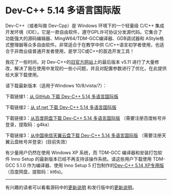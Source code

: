 ﻿# Dev-C++ 5.14 多语言国际版
Dev-C++（或者叫做 Dev-Cpp）是 Windows 环境下的一个轻量级 C/C++ 集成开发环境（IDE）。它是一款自由软件，遵守GPL许可协议分发源代码。它集合了功能强大的源码编辑器、MingW64/TDM-GCC编译器、GDB调试器和 AStyle格式整理器等众多自由软件。非常适合于在教学中供 C/C++语言初学者使用，也适合于非商业级普通开发者使用，是学习C或C++的首选开发工具！

我花了一些时间，对 Dev-C++的[旧官方网站](https://sourceforge.net/projects/orwelldevcpp/)上的最后版本 v5.11 进行了大量修改，解决了我在使用中发现的一些小问题，并且对配置参数进行了优化，在此提供给大家下载使用。

请下载最新版本（适用于Windows 10/8/vista/7）：

下载链接1：[从 GitHub 下载 Dev-C++ 5.14 多语言国际版](https://github.com/banzhusoft/devcpp-cn/releases/download/v5.14/Dev-Cpp-5.14.exe) 

下载链接2：[从 sf.net 下载 Dev-C++ 5.14 多语言国际版](https://sourceforge.net/projects/devcpp20/) 

下载链接3：[从百度网盘下载 Dev-C++ 5.14 多语言国际版](https://pan.baidu.com/s/154A9HtbrgwSt8UuNC6400A) （需要注册百度帐号并登录，提取码：g4ka）

下载链接3：[从中国电信天翼云盘下载 Dev-C++ 5.14 多语言国际版](https://cloud.189.cn/) （需要注册天翼云盘帐号并登录）(目前失效）


有少量用户仍然在使用 Windows XP 系统，而 TDM-GCC 编译器和安装打包软件 Inno Setup 的最新版本已经不再支持该操作系统。请这些用户下载使用 TDM-GCC 5.1.0 作为编译器、使用 Inno Setup 5 打包制作的[Dev-C++ 5.14 XP专用版](https://pan.baidu.com/s/10cfKMmH_o7Ca-0e5rTPf7Q)（百度网盘，提取码：kt6s)。

----
有兴趣的读者可以看看源码中的[更新说明](Source/!whatsnew-abli.txt) 和发行版中的[更新说明](Release/whatsnew-cn.txt)。


